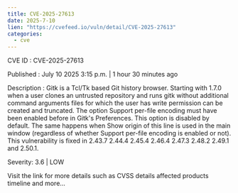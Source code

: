 ```yaml
--- 
title: CVE-2025-27613
date: 2025-7-10
lien: "https://cvefeed.io/vuln/detail/CVE-2025-27613"
categories:
  - cve
---
```


CVE ID : CVE-2025-27613

Published :  July 10
2025
3:15 p.m. | 1 hour
30 minutes ago

Description : Gitk is a Tcl/Tk based Git history browser. Starting with 1.7.0
when a user clones an untrusted repository and runs gitk without additional command arguments
files for which the user has write permission can be created and truncated. The option Support per-file encoding must have been enabled before in Gitk's Preferences. This option is disabled by default. The same happens when Show origin of this line is used in the main window (regardless of whether Support per-file encoding is enabled or not). This vulnerability is fixed in 2.43.7
2.44.4
2.45.4
2.46.4
2.47.3
2.48.2
2.49.1
and 2.50.1.

Severity: 3.6 | LOW

Visit the link for more details
such as CVSS details
affected products
timeline
and more...
